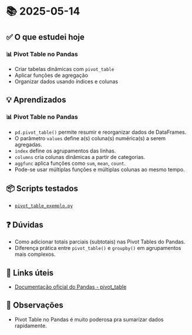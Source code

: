 # 📚 2025-05-14

## ✅ O que estudei hoje

### 📊 Pivot Table no Pandas

- Criar tabelas dinâmicas com `pivot_table`
- Aplicar funções de agregação
- Organizar dados usando índices e colunas

## 💡 Aprendizados

### 📊 Pivot Table no Pandas
- `pd.pivot_table()` permite resumir e reorganizar dados de DataFrames.
- O parâmetro `values` define a(s) coluna(s) numérica(s) a serem agregadas.
- `index` define os agrupamentos das linhas.
- `columns` cria colunas dinâmicas a partir de categorias.
- `aggfunc` aplica funções como `sum`, `mean`, `count`.
- Pode-se usar múltiplas funções e múltiplas colunas ao mesmo tempo.


## 📦 Scripts testados
- [`pivot_table_exemplo.py`](../codes/pandas_module/pivot_table.py)

## ❓ Dúvidas
- Como adicionar totais parciais (subtotais) nas Pivot Tables do Pandas.
- Diferença prática entre `pivot_table()` e `groupby()` em agrupamentos mais complexos.

## 🔗 Links úteis
- [Documentação oficial do Pandas - pivot_table](https://pandas.pydata.org/docs/reference/api/pandas.pivot_table.html)

## 📌 Observações
- Pivot Table no Pandas é muito poderosa pra sumarizar dados rapidamente.
